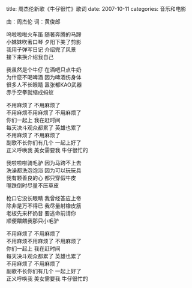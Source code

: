 title: 周杰伦新歌《牛仔很忙》歌词
date: 2007-10-11
categories: 音乐和电影

曲：周杰伦 词：黄俊郎  
  
呜啦啦啦火车笛 随著奔腾的马蹄  
小妹妹吹著口琴 夕阳下美了剪影  
我用子弹写日记 介绍完了风景  
接下来换介绍我自己  
  
我虽然是个牛仔 在酒吧只点牛奶  
为什麼不喝啤酒 因为啤酒伤身体  
很多人不长眼睛 嚣张都KAO武器  
赤手空拳就缩成蚂蚁  
  
不用麻烦了 不用麻烦了  
不用麻烦不用麻烦了 不用麻烦了  
你们一起上 我在赶时间  
每天决斗观众都累了 英雄也累了  
不用麻烦了 不用麻烦了  
副歌不长你们有几个 一起上好了  
正义呼唤我 美女需要我 牛仔很忙的  
  
我啦啦啦骑毛驴 因为马跨不上去  
洗澡都洗泡泡浴 因为可以玩玩具  
我有颗善良的心 都只穿假牛皮  
喔跌倒时尽量不压草皮  
  
枪口它没长眼睛 我曾经答应上帝  
除非是万不得已 我尽量射橡皮筋  
老板先来杯奶昔 要逃命前请你  
顺便餵餵我那只小毛驴  
  
不用麻烦了 不用麻烦了  
不用麻烦不用麻烦了 不用麻烦了  
你们一起上 我在赶时间  
每天决斗观众都累了 英雄也累了  
不用麻烦了 不用麻烦了  
副歌不长你们有几个 一起上好了  
正义呼唤我 美女需要我 牛仔很忙的
